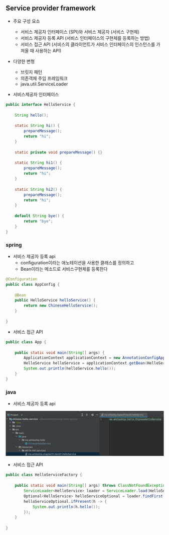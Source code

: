 ## Service provider framework

- 주요 구성 요소
  - 서비스 제공자 인터페이스 (SPI)와 서비스 제공자 (서비스 구현체)
  - 서비스 제공자 등록 API (서비스 인터페이스의 구현체를 등록하는 방법)
  - 서비스 접근 API (서비스의 클라이언트가 서비스 인터페이스의 인스턴스를 가져올 때 사용하는 API)
- 다양한 변형
  - 브릿지 패턴
  - 의존객체 주입 프레임워크
  - java.util.ServiceLoader



- 서비스제공자 인터페이스

```java
public interface HelloService {

    String hello();

    static String hi() {
        prepareMessage();
        return "hi";
    }

    static private void prepareMessage() {}

    static String hi1() {
        prepareMessage();
        return "hi";
    }

    static String hi2() {
        prepareMessage();
        return "hi";
    }

    default String bye() {
        return "bye";
    }
}
```

### spring

- 서비스 제공자 등록 api
  - configuration이라는 애노테이션을 사용한 클래스를 정의하고
  - Bean이라는 메소드로 서비스구현체를 등록한다

```java
@Configuration
public class AppConfig {

    @Bean
    public HelloService helloService() {
        return new ChineseHelloService();
    }

}
```

- 서비스 접근 API

```java
public class App {

    public static void main(String[] args) {
        ApplicationContext applicationContext = new AnnotationConfigApplicationContext(AppConfig.class);
        HelloService helloService = applicationContext.getBean(HelloService.class);
        System.out.println(helloService.hello());
    }
}
```

### java

- 서비스 제공자 등록 api

![스크린샷 2023-08-04 오후 6.32.31](../../../img/item01-02.png)

- 서비스 접근 API

```java
public class HelloServiceFactory {

    public static void main(String[] args) throws ClassNotFoundException, NoSuchMethodException, InvocationTargetException, InstantiationException, IllegalAccessException {
        ServiceLoader<HelloService> loader = ServiceLoader.load(HelloService.class);
        Optional<HelloService> helloServiceOptional = loader.findFirst();
        helloServiceOptional.ifPresent(h -> {
            System.out.println(h.hello());
        });
    }

}
```

